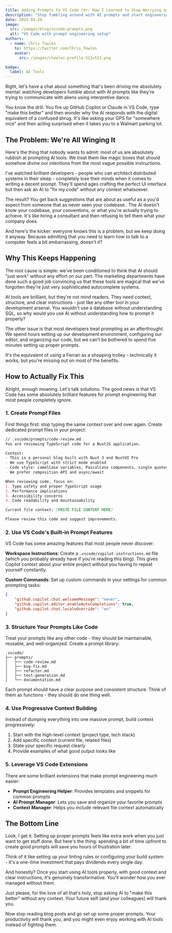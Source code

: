 ```yaml
---
title: Adding Prompts to VS Code (Or: How I Learned to Stop Worrying and Love AI Context)
description: "Stop fumbling around with AI prompts and start engineering them like the professional you pretend to be"
date: 2025-05-28
image:
  src: /images/blog/vscode-prompts.png
  alt: "VS Code with prompt engineering setup"
authors:
  - name: Chris Towles
    to: https://twitter.com/Chris_Towles
    avatar:
      src: /images/ctowles-profile-512x512.png

badge:
  label: AI Tools
---
```


Right, let's have a chat about something that's been driving me absolutely mental: watching developers fumble about with AI prompts like they're trying to communicate with aliens using interpretive dance.

You know the drill. You fire up GitHub Copilot or Claude in VS Code, type "make this better" and then wonder why the AI responds with the digital equivalent of a confused shrug. It's like asking your GPS for "somewhere nice" and then acting surprised when it takes you to a Walmart parking lot.

## The Problem: We're All Winging It

Here's the thing that nobody wants to admit: most of us are absolutely rubbish at prompting AI tools. We treat them like magic boxes that should somehow divine our intentions from the most vague possible instructions.

I've watched brilliant developers - people who can architect distributed systems in their sleep - completely lose their minds when it comes to writing a decent prompt. They'll spend ages crafting the perfect UI interface but then ask an AI to "fix my code" without any context whatsoever.

The result? You get back suggestions that are about as useful as a you'd expect from someone that as never seen your codebase.. The AI doesn't know your codebase, your conventions, or what you're actually trying to achieve. It's like hiring a consultant and then refusing to tell them what your company does.

And here's the kicker: everyone knows this is a problem, but we keep doing it anyway. Because admitting that you need to learn how to talk to a computer feels a bit embarrassing, doesn't it?

## Why This Keeps Happening

The root cause is simple: we've been conditioned to think that AI should "just work" without any effort on our part. The marketing departments have done such a good job convincing us that these tools are magical that we've forgotten they're just very sophisticated autocomplete systems.

AI tools are brilliant, but they're not mind readers. They need context, structure, and clear instructions - just like any other tool in your development arsenal. You wouldn't use a database without understanding SQL, so why would you use AI without understanding how to prompt it properly?

The other issue is that most developers treat prompting as an afterthought. We spend hours setting up our development environment, configuring our editor, and organizing our code, but we can't be bothered to spend five minutes setting up proper prompts.

It's the equivalent of using a Ferrari as a shopping trolley - technically it works, but you're missing out on most of the benefits.

## How to Actually Fix This

Alright, enough moaning. Let's talk solutions. The good news is that VS Code has some absolutely brilliant features for prompt engineering that most people completely ignore.

### 1. Create Prompt Files

First things first: stop typing the same context over and over again. Create dedicated prompt files in your project:

```markdown
// .vscode/prompts/code-review.md
You are reviewing TypeScript code for a NuxtJS application.

Context:
- This is a personal blog built with Nuxt 3 and NuxtUI Pro
- We use TypeScript with strict mode enabled
- Code style: camelCase variables, PascalCase components, single quotes
- We prefer composition API and async/await

When reviewing code, focus on:
1. Type safety and proper TypeScript usage
2. Performance implications
3. Accessibility concerns
4. Code readability and maintainability

Current file context: [PASTE FILE CONTENT HERE]

Please review this code and suggest improvements.
```

### 2. Use VS Code's Built-in Prompt Features

VS Code has some amazing features that most people never discover:

**Workspace Instructions**: Create a `.vscode/copilot-instructions.md` file (which you probably already have if you're reading this blog). This gives Copilot context about your entire project without you having to repeat yourself constantly.

**Custom Commands**: Set up custom commands in your settings for common prompting tasks:

```json
{
    "github.copilot.chat.welcomeMessage": "never",
    "github.copilot.editor.enableAutoCompletions": true,
    "github.copilot.chat.localeOverride": "en"
}
```

### 3. Structure Your Prompts Like Code

Treat your prompts like any other code - they should be maintainable, reusable, and well-organized. Create a prompt library:

```
.vscode/
├── prompts/
│   ├── code-review.md
│   ├── bug-fix.md
│   ├── refactor.md
│   ├── test-generation.md
│   └── documentation.md
```

Each prompt should have a clear purpose and consistent structure. Think of them as functions - they should do one thing well.

### 4. Use Progressive Context Building

Instead of dumping everything into one massive prompt, build context progressively:

1. Start with the high-level context (project type, tech stack)
2. Add specific context (current file, related files)
3. State your specific request clearly
4. Provide examples of what good output looks like

### 5. Leverage VS Code Extensions

There are some brilliant extensions that make prompt engineering much easier:

- **Prompt Engineering Helper**: Provides templates and snippets for common prompts
- **AI Prompt Manager**: Lets you save and organize your favorite prompts
- **Context Manager**: Helps you include relevant file context automatically

## The Bottom Line

Look, I get it. Setting up proper prompts feels like extra work when you just want to get stuff done. But here's the thing: spending a bit of time upfront to create good prompts will save you hours of frustration later.

Think of it like setting up your linting rules or configuring your build system - it's a one-time investment that pays dividends every single day.

And honestly? Once you start using AI tools properly, with good context and clear instructions, it's genuinely transformative. You'll wonder how you ever managed without them.

Just please, for the love of all that's holy, stop asking AI to "make this better" without any context. Your future self (and your colleagues) will thank you.

Now stop reading blog posts and go set up some proper prompts. Your productivity will thank you, and you might even enjoy working with AI tools instead of fighting them.
